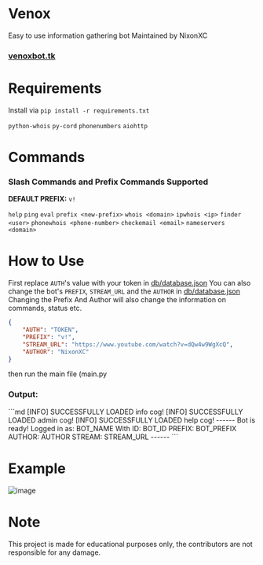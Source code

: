 # Venox

Easy to use information gathering bot
Maintained by NixonXC<br>
<h3><a href="https://venoxbot.tk/">venoxbot.tk</a></h3>

# Requirements

Install via `pip install -r requirements.txt`

`python-whois`
`py-cord`
`phonenumbers`
`aiohttp`

# Commands

<h3>Slash Commands and Prefix Commands Supported </h3>

**DEFAULT PREFIX:** `v!`

`help` `ping` `eval` `prefix <new-prefix>` `whois <domain>` `ipwhois <ip>` `finder <user>` `phonewhois <phone-number>` `checkemail <email>` `nameservers <domain>`

# How to Use

First replace `AUTH`'s value with your token in <a href="https://github.com/NixonXC/Veno/blob/main/db/database.json">db/database.json<a>
You can also change the bot's `PREFIX`,  `STREAM_URL` and the `AUTHOR` in <a href="https://github.com/NixonXC/Veno/blob/main/db/database.json">db/database.json<a> Changing the Prefix And Author will also change the information on commands, status etc.

```json
{
    "AUTH": "TOKEN",
    "PREFIX": "v!",
    "STREAM_URL": "https://www.youtube.com/watch?v=dQw4w9WgXcQ",
    "AUTHOR": "NixonXC"
}
```

then run the main file (main.py

<h3>Output:</h3>
```md
[INFO] SUCCESSFULLY LOADED info cog!
[INFO] SUCCESSFULLY LOADED admin cog!
[INFO] SUCCESSFULLY LOADED help cog!
------
Bot is ready!
Logged in as: BOT_NAME
With ID: BOT_ID
PREFIX: BOT_PREFIX
AUTHOR: AUTHOR
STREAM: STREAM_URL
------
```


# Example

![image](https://user-images.githubusercontent.com/81410474/173798814-093d0988-f793-4155-bc32-3632e5d4112b.png)

# Note

This project is made for educational purposes only, the contributors are not responsible for any damage.
